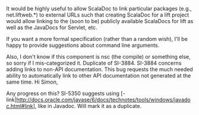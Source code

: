 It would be highly useful to allow ScalaDoc to link particular packages (e.g., net.liftweb.*) to external URLs such that creating ScalaDoc for a lift project would allow linking to the (soon to be) publicly available ScalaDocs for lift as well as the JavaDocs for Servlet, etc.

If you want a more formal specification (rather than a random wish), I'll be happy to provide suggestions about command line arguments.

Also, I don't know if this component is nsc (the compile) or something else, so sorry if I mis-categorized it.
Duplicate of SI-3884.
SI-3884 concerns adding links to non-API documentation.  This bug requests the much needed ability to automatically link to other API documentation not generated at the same time.
Hi Simon,

Any progress on this? SI-5350 suggests using [-link|http://docs.oracle.com/javase/6/docs/technotes/tools/windows/javadoc.html#link], like in Javadoc. Will mark it as a duplicate.
